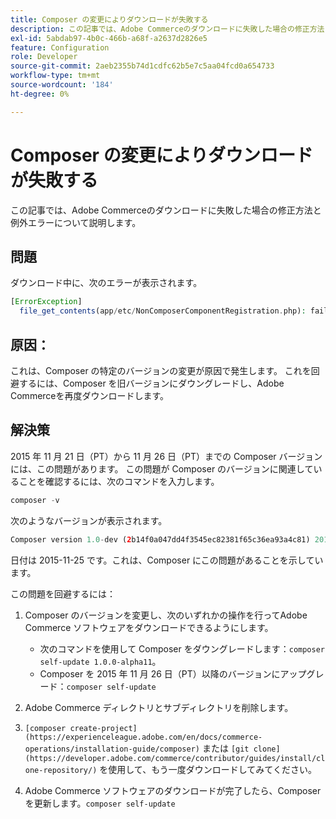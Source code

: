 ```yaml
---
title: Composer の変更によりダウンロードが失敗する
description: この記事では、Adobe Commerceのダウンロードに失敗した場合の修正方法と例外エラーについて説明します。
exl-id: 5abdab97-4b0c-466b-a68f-a2637d2826e5
feature: Configuration
role: Developer
source-git-commit: 2aeb2355b74d1cdfc62b5e7c5aa04fcd0a654733
workflow-type: tm+mt
source-wordcount: '184'
ht-degree: 0%

---
```


# Composer の変更によりダウンロードが失敗する

この記事では、Adobe Commerceのダウンロードに失敗した場合の修正方法と例外エラーについて説明します。

## 問題

ダウンロード中に、次のエラーが表示されます。

```php
[ErrorException]
  file_get_contents(app/etc/NonComposerComponentRegistration.php): failed to open stream: No such file or directory
```

## 原因：

これは、Composer の特定のバージョンの変更が原因で発生します。 これを回避するには、Composer を旧バージョンにダウングレードし、Adobe Commerceを再度ダウンロードします。

## 解決策

2015 年 11 月 21 日（PT）から 11 月 26 日（PT）までの Composer バージョンには、この問題があります。 この問題が Composer のバージョンに関連していることを確認するには、次のコマンドを入力します。

```php
composer -v
```

次のようなバージョンが表示されます。

```php
Composer version 1.0-dev (2b14f0a047dd4f3545ec82381f65c36ea93a4c81) 2015-11-25 17:13:09
```

日付は 2015-11-25 です。これは、Composer にこの問題があることを示しています。

この問題を回避するには：

1. Composer のバージョンを変更し、次のいずれかの操作を行ってAdobe Commerce ソフトウェアをダウンロードできるようにします。

   * 次のコマンドを使用して Composer をダウングレードします：`composer self-update 1.0.0-alpha11`。
   * Composer を 2015 年 11 月 26 日（PT）以降のバージョンにアップグレード：`composer self-update`

1. Adobe Commerce ディレクトリとサブディレクトリを削除します。
1. `[composer create-project](https://experienceleague.adobe.com/en/docs/commerce-operations/installation-guide/composer)` または `[git clone](https://developer.adobe.com/commerce/contributor/guides/install/clone-repository/)` を使用して、もう一度ダウンロードしてみてください。
1. Adobe Commerce ソフトウェアのダウンロードが完了したら、Composer を更新します。`composer self-update`
